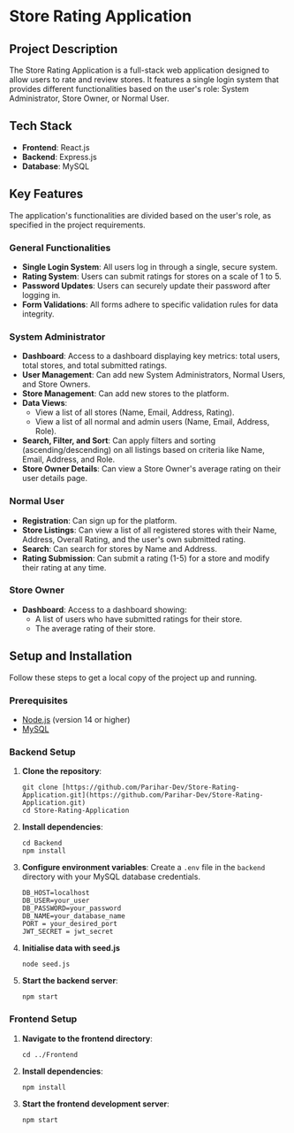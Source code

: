# Store Rating Application

## Project Description

The Store Rating Application is a full-stack web application designed to allow users to rate and review stores. It features a single login system that provides different functionalities based on the user's role: System Administrator, Store Owner, or Normal User.

## Tech Stack

* **Frontend**: React.js
* **Backend**: Express.js
* **Database**: MySQL

## Key Features

The application's functionalities are divided based on the user's role, as specified in the project requirements.

### General Functionalities

* **Single Login System**: All users log in through a single, secure system.
* **Rating System**: Users can submit ratings for stores on a scale of 1 to 5.
* **Password Updates**: Users can securely update their password after logging in.
* **Form Validations**: All forms adhere to specific validation rules for data integrity.

### System Administrator

* **Dashboard**: Access to a dashboard displaying key metrics: total users, total stores, and total submitted ratings.
* **User Management**: Can add new System Administrators, Normal Users, and Store Owners.
* **Store Management**: Can add new stores to the platform.
* **Data Views**:
    * View a list of all stores (Name, Email, Address, Rating).
    * View a list of all normal and admin users (Name, Email, Address, Role).
* **Search, Filter, and Sort**: Can apply filters and sorting (ascending/descending) on all listings based on criteria like Name, Email, Address, and Role.
* **Store Owner Details**: Can view a Store Owner's average rating on their user details page.

### Normal User

* **Registration**: Can sign up for the platform.
* **Store Listings**: Can view a list of all registered stores with their Name, Address, Overall Rating, and the user's own submitted rating.
* **Search**: Can search for stores by Name and Address.
* **Rating Submission**: Can submit a rating (1-5) for a store and modify their rating at any time.

### Store Owner

* **Dashboard**: Access to a dashboard showing:
    * A list of users who have submitted ratings for their store.
    * The average rating of their store.

## Setup and Installation

Follow these steps to get a local copy of the project up and running.

### Prerequisites

* [Node.js](https://nodejs.org/) (version 14 or higher)
* [MySQL](https://www.mysql.com/)

### Backend Setup

1.  **Clone the repository**:
    ```
    git clone [https://github.com/Parihar-Dev/Store-Rating-Application.git](https://github.com/Parihar-Dev/Store-Rating-Application.git)
    cd Store-Rating-Application
    ```
2.  **Install dependencies**:
    ```
    cd Backend
    npm install
    ```
3.  **Configure environment variables**:
    Create a `.env` file in the `backend` directory with your MySQL database credentials.
    ```
    DB_HOST=localhost
    DB_USER=your_user
    DB_PASSWORD=your_password
    DB_NAME=your_database_name
    PORT = your_desired_port
    JWT_SECRET = jwt_secret
    ```
4.  **Initialise data with seed.js**
    ```
    node seed.js
    ```
5.  **Start the backend server**:
    ```
    npm start
    ```

### Frontend Setup

1.  **Navigate to the frontend directory**:
    ```
    cd ../Frontend
    ```
2.  **Install dependencies**:
    ```
    npm install
    ```
3.  **Start the frontend development server**:
    ```
    npm start
    ```
